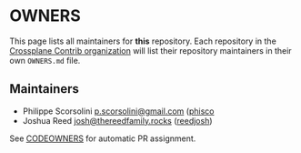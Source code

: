 <!--
SPDX-FileCopyrightText: 2025 The Crossplane Authors <https://crossplane.io>

SPDX-License-Identifier: CC-BY-4.0
-->

# OWNERS

This page lists all maintainers for **this** repository. Each repository in the
[Crossplane Contrib organization](https://github.com/crossplane-contrib/) will list their
repository maintainers in their own `OWNERS.md` file.

## Maintainers
* Philippe Scorsolini <p.scorsolini@gmail.com> ([phisco](https://github.com/phisco)
* Joshua Reed <josh@thereedfamily.rocks> ([reedjosh](https://github.com/reedjosh))

See [CODEOWNERS](./CODEOWNERS) for automatic PR assignment.
